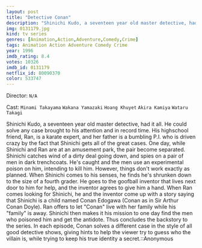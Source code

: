 ```yaml
---
layout: post
title: "Detective Conan"
description: "Shinichi Kudo, a seventeen year old master detective, had it all. He could solve any case brought to his attention and in record time. His highschool friend, Ran, is a karate expert, and her father is a bumbling P.I. who is driven crazy by the fact that Shinichi gets all of the great cases. One day, while Shinichi and Ran are at an amusement park, the pair become separated. Shinichi catches wind of a dirty deal going down, and spies on a pair of men in dark trenchcoats. He's caught and the m.."
img: 0131179.jpg
kind: tv series
genres: [Animation,Action,Adventure,Comedy,Crime]
tags: Animation Action Adventure Comedy Crime 
year: 1996
imdb_rating: 8.4
votes: 10326
imdb_id: 0131179
netflix_id: 80090370
color: 533747
---
```

Director: `N/A`  

Cast: `Minami Takayama` `Wakana Yamazaki` `Hoang Khuyet` `Akira Kamiya` `Wataru Takagi` 

Shinichi Kudo, a seventeen year old master detective, had it all. He could solve any case brought to his attention and in record time. His highschool friend, Ran, is a karate expert, and her father is a bumbling P.I. who is driven crazy by the fact that Shinichi gets all of the great cases. One day, while Shinichi and Ran are at an amusement park, the pair become separated. Shinichi catches wind of a dirty deal going down, and spies on a pair of men in dark trenchcoats. He's caught and the men use an experimental poison on him, intending to kill him. However, things don't work exactly as planned. When Shinichi comes to his senses, he finds he's shrunken down to the size of a fourth grader. He goes to the goofball inventor that lives next door to him for help, and the inventor agrees to give him a hand. When Ran comes looking for Shinichi, he and the inventor come up with a story saying that Shinichi is a child named Conan Edogawa (Conan as in Sir Arthur Conan Doyle). Ran offers to let "Conan" live with her family while his "family" is away. Shinichi then makes it his mission to one day find the men who poisoned him and get the antidote. Thus concludes the backstory to the series. In each episode, Conan solves a different case in the style of all good detective shows, giving hints to help the viewer try to guess who the villain is, while trying to keep his true identity a secret.::Anonymous